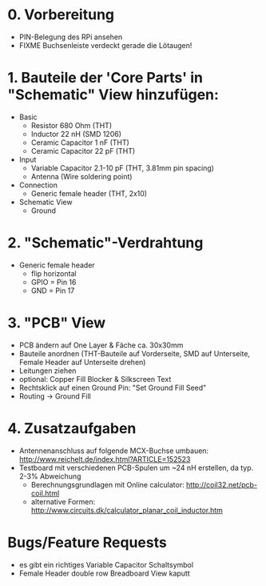 # 0. Vorbereitung

* PIN-Belegung des RPi ansehen
* FIXME Buchsenleiste verdeckt gerade die Lötaugen!

# 1. Bauteile der 'Core Parts' in "Schematic" View hinzufügen:

* Basic
    * Resistor 680 Ohm (THT)
    * Inductor 22 nH (SMD 1206)
    * Ceramic Capacitor 1 nF (THT)
    * Ceramic Capacitor 22 pF (THT)
* Input
    * Variable Capacitor 2.1-10 pF (THT, 3.81mm pin spacing)
    * Antenna (Wire soldering point)
* Connection
    * Generic female header (THT, 2x10)
* Schematic View
    * Ground

# 2. "Schematic"-Verdrahtung

* Generic female header
    * flip horizontal
    * GPIO = Pin 16
    * GND = Pin 17

# 3. "PCB" View

* PCB ändern auf One Layer & Fäche ca. 30x30mm
* Bauteile anordnen (THT-Bauteile auf Vorderseite, SMD auf Unterseite, Female Header auf Unterseite drehen)
* Leitungen ziehen
* optional: Copper Fill Blocker & Silkscreen Text
* Rechtsklick auf einen Ground Pin: "Set Ground Fill Seed"
* Routing -> Ground Fill

# 4. Zusatzaufgaben

* Antennenanschluss auf folgende MCX-Buchse umbauen:
  http://www.reichelt.de/index.html?ARTICLE=152523
* Testboard mit verschiedenen PCB-Spulen um ~24 nH erstellen, da typ. 2-3% Abweichung
    * Berechnungsgrundlagen mit Online calculator:
      http://coil32.net/pcb-coil.html
    * alternative Formen:
      http://www.circuits.dk/calculator_planar_coil_inductor.htm

# Bugs/Feature Requests

* es gibt ein richtiges Variable Capacitor Schaltsymbol
* Female Header double row Breadboard View kaputt
